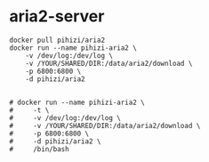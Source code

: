 aria2-server
============

```shell
docker pull pihizi/aria2
docker run --name pihizi-aria2 \
    -v /dev/log:/dev/log \
    -v /YOUR/SHARED/DIR:/data/aria2/download \
    -p 6800:6800 \
    -d pihizi/aria2


```

    # docker run --name pihizi-aria2 \
    #     -t \
    #     -v /dev/log:/dev/log \
    #     -v /YOUR/SHARED/DIR:/data/aria2/download \
    #     -p 6800:6800 \
    #     -d pihizi/aria2 \
    #     /bin/bash
